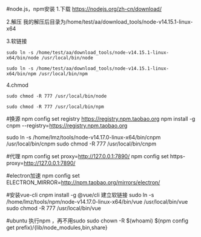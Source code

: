 #node.js，npm安装
1.下载 https://nodejs.org/zh-cn/download/

2.解压
	我的解压后目录为/home/test/aa/download_tools/node-v14.15.1-linux-x64

3.软链接

	sudo ln -s /home/test/aa/download_tools/node-v14.15.1-linux-x64/bin/node /usr/local/bin/node

	sudo ln -s /home/test/aa/download_tools/node-v14.15.1-linux-x64/bin/npm /usr/local/bin/npm

4.chmod

	sudo chmod -R 777 /usr/local/bin/node

	sudo chmod -R 777 /usr/local/bin/npm
	

#换源	
npm config set registry https://registry.npm.taobao.org
npm install -g cnpm --registry=https://registry.npm.taobao.org

sudo ln -s /home/lmz/tools/node-v14.17.0-linux-x64/bin/cnpm /usr/local/bin/cnpm
sudo chmod -R 777 /usr/local/bin/cnpm

#代理
npm config set proxy=http://127.0.0.1:7890/
npm config set https-proxy=http://127.0.0.1:7890/

#electron加速
npm config set ELECTRON_MIRROR=http://npm.taobao.org/mirrors/electron/

#安装vue-cli
cnpm install -g @vue/cli
建立软链接
sudo ln -s /home/lmz/tools/npm/node-v14.17.0-linux-x64/bin/vue /usr/local/bin/vue
sudo chmod -R 777 /usr/local/bin/vue


#ubuntu 执行npm ，再不用sudo
sudo chown -R $(whoami) $(npm config get prefix)/{lib/node_modules,bin,share}
